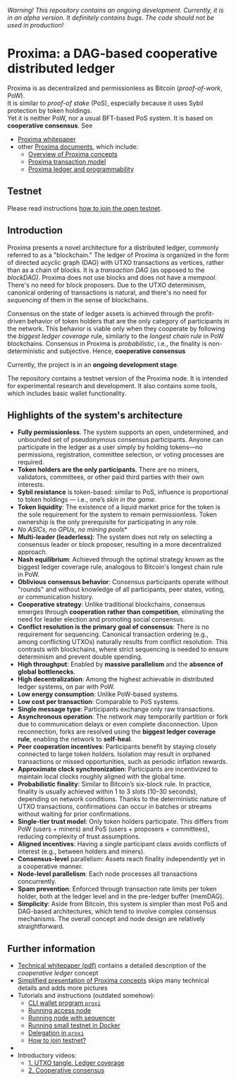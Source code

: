 *Warning! This repository contains an ongoing development. Currently, it is in an alpha version. It definitely contains bugs.
The code should not be used in production!*

# Proxima: a DAG-based cooperative distributed ledger
Proxima is as decentralized and permissionless as Bitcoin (*proof-of-work*, PoW). 
<br>It is similar to *proof-of stake* (PoS), especially because it uses Sybil protection by token holdings.
<br>Yet it is neither PoW, nor a usual BFT-based PoS system. It is based on **cooperative consensus**. See 
- [Proxima whitepaper](https://arxiv.org/abs/2411.16456) 
- other [Proxima documents](https://lunfardo314.github.io/), which include:
   - [Overview of Proxima concepts](https://lunfardo314.github.io/#/overview/intro)
   - [Proxima transaction model](https://lunfardo314.github.io/#/txdocs/intro)
   - [Proxima ledger and programmability](https://lunfardo314.github.io/#/ledgerdocs/library)

## Testnet 

Please read instructions [how to join the open testnet](docs/testnet.md).

## Introduction
Proxima presents a novel architecture for a distributed ledger, commonly referred to as a "blockchain." 
The ledger of Proxima is organized in the form of directed acyclic graph (DAG) with UTXO transactions as vertices, 
rather than as a chain of blocks. It is a _transaction DAG_ (as opposed to the _blockDAG)_. Proxima does not use blocks and does not have a _mempool_. 
There's no need for block proposers. Due to the UTXO determinism, canonical ordering of transactions is natural, and there's no need for _sequencing_ of them in the sense of blockchains. 

Consensus on the state of ledger assets is achieved through the profit-driven behavior of token holders that are the only
category of participants in the network. This behavior is viable only when they cooperate by following the _biggest ledger coverage_ rule, 
similarly to the _longest chain rule_ in PoW blockchains. Consensus in Proxima is _probabilistic_, i.e., the finality is non-deterministic and subjective. 
Hence, **cooperative consensus**

Currently, the project is in an **ongoing development stage**. 

The repository contains a testnet version of the Proxima node. It is intended for experimental research and development. 
It also contains some tools, which includes basic wallet functionality.

## Highlights of the system's architecture
* **Fully permissionless**. The system supports an open, undetermined, and unbounded set of pseudonymous consensus participants. Anyone can participate in the ledger as a user simply by holding tokens—no permissions, registration, committee selection, or voting processes are required.
* **Token holders are the only participants**. There are no miners, validators, committees, or other paid third parties with their own interests.
* **Sybil resistance** is token-based: similar to PoS, influence is proportional to token holdings — i.e., one’s _skin in the game_.
* **Token liquidity**: The existence of a liquid market price for the token is the sole requirement for the system to remain permissionless. Token ownership is the only prerequisite for participating in any role. 
* *No ASICs, no GPUs, no mining pools**
* **Multi-leader (leaderless)**: The system does not rely on selecting a consensus leader or block proposer, resulting in a more decentralized approach.
* **Nash equilibrium**: Achieved through the optimal strategy known as the biggest ledger coverage rule, analogous to Bitcoin's longest chain rule in PoW.
* **Oblivious consensus behavior**: Consensus participants operate without "rounds" and without knowledge of all participants, peer states, voting, or communication history.
* **Cooperative strategy**: Unlike traditional blockchains, consensus emerges through **cooperation rather than competition**, eliminating the need for leader election and promoting social consensus.
* **Conflict resolution is the primary goal of consensus**: There is no requirement for sequencing. Canonical transaction ordering (e.g., among conflicting UTXOs) naturally results from conflict resolution. This contrasts with blockchains, where strict sequencing is needed to ensure determinism and prevent double spending. 
* **High throughput**: Enabled by **massive parallelism** and the **absence of global bottlenecks**.
* **High decentralization**: Among the highest achievable in distributed ledger systems, on par with PoW.
* **Low energy consumption**: Unlike PoW-based systems.
* **Low cost per transaction**: Comparable to PoS systems.
* **Single message type**: Participants exchange only raw transactions.
* **Asynchronous operation**: The network may temporarily partition or fork due to communication delays or even complete disconnection. Upon reconnection, forks are resolved using the **biggest ledger coverage rule**, enabling the network to **self-heal**. 
* **Peer cooperation incentives**: Participants benefit by staying closely connected to large token holders. Isolation may result in orphaned transactions or missed opportunities, such as periodic inflation rewards. 
* **Approximate clock synchronization**: Participants are incentivized to maintain local clocks roughly aligned with the global time. 
* **Probabilistic finality**: Similar to Bitcoin’s six-block rule. In practice, finality is usually achieved within 1 to 3 slots (10–30 seconds), depending on network conditions. Thanks to the deterministic nature of UTXO transactions, confirmations can occur in batches or streams without waiting for prior confirmations.
* **Single-tier trust model**: Only token holders participate. This differs from PoW (users + miners) and PoS (users + proposers + committees), reducing complexity of trust assumptions. 
* **Aligned incentives**: Having a single participant class avoids conflicts of interest (e.g., between holders and miners).
* **Consensus-level** parallelism: Assets reach finality independently yet in a cooperative manner.
* **Node-level parallelism**: Each node processes all transactions concurrently.
* **Spam prevention**: Enforced through transaction rate limits per token holder, both at the ledger level and in the pre-ledger buffer (memDAG).
* **Simplicity**: Aside from Bitcoin, this system is simpler than most PoS and DAG-based architectures, which tend to involve complex consensus mechanisms. The overall concept and node design are relatively straightforward. 

## Further information
* [Technical whitepaper (pdf)](https://arxiv.org/abs/2411.16456) contains a detailed description of the *cooperative ledger* concept
* [Simplified presentation of Proxima concepts](https://hackmd.io/@Evaldas/Sy4Gka1DC) skips many technical details and adds more pictures
* Tutorials and instructions (outdated somehow):
  * [CLI wallet program `proxi`](docs/proxi.md)
  * [Running access node](docs/run_access.md)
  * [Running node with sequencer](docs/run_sequencer.md)
  * [Running small testnet in Docker](tests/docker/docker-network.md)
  * [Delegation in `proxi`](docs/delegate.md)
  * [How to join testnet?](docs/testnet.md)
* 
* Introductory videos:
  * [1. UTXO tangle. Ledger coverage](https://youtu.be/CT0_FlW-ObM)
  * [2. Cooperative consensus](https://youtu.be/7N_L6CMyRdo)
